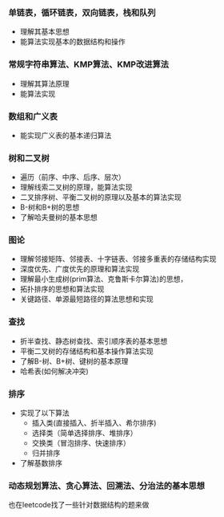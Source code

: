 ### 单链表，循环链表，双向链表，栈和队列
 - 理解其基本思想
 - 能算法实现基本的数据结构和操作
### 常规字符串算法、KMP算法、KMP改进算法
- 理解其算法原理
- 能算法实现
### 数组和广义表
- 能实现广义表的基本递归算法
### 树和二叉树
- 遍历（前序、中序、后序、层次）
- 理解线索二叉树的原理，能算法实现
- 二叉排序树、平衡二叉树的原理以及基本的算法实现
- B-树和B+树的思想
- 了解哈夫曼树的基本思想
### 图论
- 理解邻接矩阵、邻接表、十字链表、邻接多重表的存储结构实现
- 深度优先、广度优先的原理和算法实现
- 理解最小生成树(prim算法、克鲁斯卡尔算法)的思想，
- 拓扑排序的思想和算法实现
- 关键路径、单源最短路径的算法思想和实现
### 查找
- 折半查找、静态树查找、索引顺序表的基本思想
- 平衡二叉树的存储结构和基本操作算法实现
- 了解B-树、B+树、键树的基本原理
- 哈希表(如何解决冲突)
### 排序
- 实现了以下算法
  - 插入类(直接插入、折半插入、希尔排序)
  - 选择类（简单选择排序、堆排序）
  - 交换类（冒泡排序、快速排序）
  - 归并排序
- 了解基数排序
### 动态规划算法、贪心算法、回溯法、分治法的基本思想

也在leetcode找了一些针对数据结构的题来做